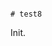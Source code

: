                                                                                                                                                                                                                 # test8

Init.

